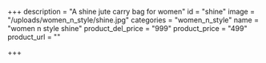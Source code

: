 +++
description = "A shine jute carry bag for women"
id = "shine"
image = "/uploads/women_n_style/shine.jpg"
categories = "women_n_style"
name = "women n style shine"
product_del_price = "999"
product_price = "499"
product_url = ""

+++
